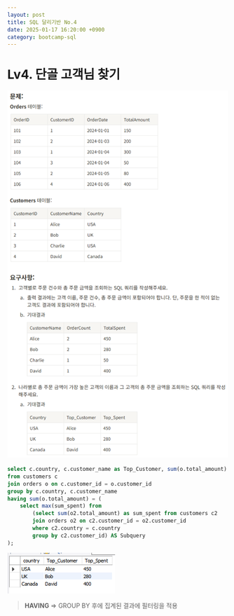 ```yaml
---
layout: post
title: SQL 달리기반 No.4
date: 2025-01-17 16:20:00 +0900
category: bootcamp-sql
---
```


# Lv4. 단골 고객님 찾기

![run4-1](/public/img/sql-run/run4-1.png)

```sql
select c.country, c.customer_name as Top_Customer, sum(o.total_amount) as Top_Spent  
from customers c  
join orders o on c.customer_id = o.customer_id  
group by c.country, c.customer_name  
having sum(o.total_amount) = (  
	select max(sum_spent) from  
		(select sum(o2.total_amount) as sum_spent from customers c2  
		join orders o2 on c2.customer_id = o2.customer_id  
		where c2.country = c.country  
		group by c2.customer_id) AS Subquery  
);
```
![run4-2](/public/img/sql-run/run4-2.png)
> **HAVING** => GROUP BY 후에 집계된 결과에 필터링을 적용